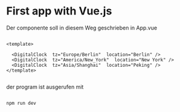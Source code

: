 # First app with Vue.js


Der componente soll in diesem Weg geschrieben in App.vue 
````
````
````
<template>
 
  <DigitalClock  tz="Europe/Berlin"  location="Berlin" />
  <DigitalClock  tz="America/New_York"  location="New York" />
  <DigitalClock  tz="Asia/Shanghai"  location="Peking" />
</template>

````
````
````

der program ist ausgerufen mit 
````
````
````
npm run dev
````
````
````